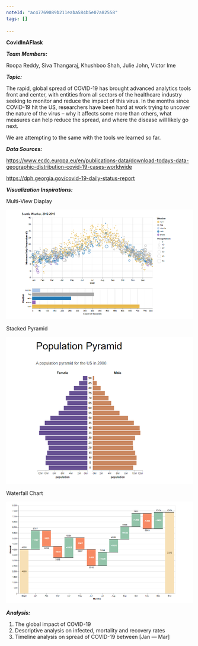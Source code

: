 ```yaml
---
noteId: "ac47769089b211eaba584b5e07a82558"
tags: []

---
```


**CovidInAFlask**

***Team Members:***

Roopa Reddy, Siva Thangaraj, Khushboo Shah, Julie John, Victor Ime

***Topic:***

The rapid, global spread of COVID-19 has brought advanced analytics tools front and center, with entities from all sectors of the healthcare industry seeking to monitor and reduce the impact of this virus. In the months since COVID-19 hit the US, researchers have been hard at work trying to uncover the nature of the virus – why it affects some more than others, what measures can help reduce the spread, and where the disease will likely go next.

We are attempting to the same with the tools we learned so far. 

***Data Sources:***

https://www.ecdc.europa.eu/en/publications-data/download-todays-data-geographic-distribution-covid-19-cases-worldwide

https://dph.georgia.gov/covid-19-daily-status-report

***Visualization Inspirations:***

Multi-View Diaplay

![Multi-View Display](Images/image1.png)

Stacked Pyramid

![Stacked Pyramid](Images/image2.png)

Waterfall Chart

![Waterfall Chart](Images/image3.png)


***Analysis:***

1. The global impact of COVID-19
2. Descriptive analysis on infected, mortality and recovery rates
3. Timeline analysis on spread of COVID-19 between [Jan — Mar]







